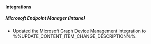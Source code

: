 
#### Integrations

##### Microsoft Endpoint Manager (Intune)

- Updated the Microsoft Graph Device Management integration to %%UPDATE_CONTENT_ITEM_CHANGE_DESCRIPTION%%.
